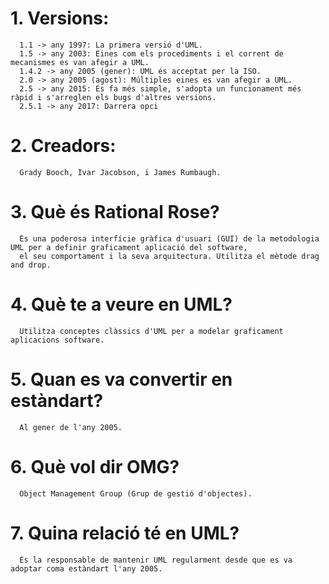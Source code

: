 # 1. Versions:
      1.1 -> any 1997: La primera versió d'UML.
      1.5 -> any 2003: Eines com els procediments i el corrent de mecanismes es van afegir a UML.
      1.4.2 -> any 2005 (gener): UML és acceptat per la ISO.
      2.0 -> any 2005 (agost): Múltiples eines es van afegir a UML.
      2.5 -> any 2015: Es fa més simple, s'adopta un funcionament més ràpid i s'arreglen els bugs d'altres versions.
      2.5.1 -> any 2017: Darrera opci
      
# 2. Creadors:
      Grady Booch, Ivar Jacobson, i James Rumbaugh.

# 3. Què és Rational Rose?
      És una poderosa interfície gràfica d'usuari (GUI) de la metodologia UML per a definir graficament aplicació del software, 
      el seu comportament i la seva arquitectura. Utilitza el mètode drag and drop.

# 4. Què te a veure en UML?
      Utilitza conceptes clàssics d'UML per a modelar graficament aplicacions software.

# 5. Quan es va convertir en estàndart?
      Al gener de l'any 2005.

# 6. Què vol dir OMG?
      Object Management Group (Grup de gestió d'objectes).

# 7. Quina relació té en UML?
      És la responsable de mantenir UML regularment desde que es va adoptar coma estàndart l'any 2005.
